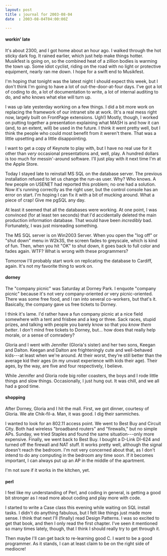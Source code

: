 ```yaml
---
layout: post
title : journal for 2003-08-04
date  : 2003-08-04T04:00:00Z

---
```

<h4>workin' late</h4>It's about 2300, and I got home about an hour ago.  I walked through the hot sticky dark fog.  It rained earlier, which just help make things hotter. Musikfest is going on, so the combined heat of a zillion bodies is warming the town up.  Some idiot cyclist, riding on the road with no light or protective equipment, nearly ran me down.  I hope for a swift end to Musikfest.

I'm hoping that tonight was the latest night I should expect this week, but I don't think I'm going to have a lot of out-the-door-at-four days.  I've got a lot of coding to do, a lot of documentation to write, a lot of internal auditing to do, and who knows what else will turn up.

I was up late yesterday working on a few things.  I did a bit more work on replacing the framework of our intranet site at work.  (It's a real mess right now, largely built on FrontPage extensions.  Ugh!)  Mostly, though, I worked on putting together a presentation explaining what MASH is and how it can (and, to an extent, will) be used in the future.  I think it went pretty well, but I think the people who could most benefit from it weren't there.  That was a little upsetting and a little disappointing.

I want to get a copy of Keynote to play with, but I have no real use for it other than <em>very</em> occasional presentations and, well, play.  A hundred dollars is too much for messin'-around software.  I'll just play with it next time I'm at the Apple Store.

Today I stayed late to reinstall MS SQL on the database server.  The previous installation refused to let us change the run-as user.  Why?  Who knows.  A few people on USENET had reported this problem; no one had a solution.  Now it's running correctly as the right user, but the control console has an error on start.  I'm hoping I can fix it with a bit of mucking around.  What a piece of crap!  Give me pgSQL any day.

At least it seemed that all the databases were working.  At one point, I was convinced (for at least ten seconds) that I'd accidentally deleted the main production information database.  That would have been <em>incredibly</em> bad. Fortunately, I was just misreading something.

The MS SQL server is on Win2003 Server.  When you open the "log off" or "shut down" menu in W2k3S, the screen fades to greyscale, which is kind of fun. Then, when you hit "OK" to shut down, it goes back to full color and fades again.  WTF?  What is wrong with these programmers?

Tomorrow I'll probably start work on replicating the database to Cardiff, again.  It's not my favorite thing to work on.<h4>dorney</h4>The "company picnic" was Saturday at Dorney Park.  I enquote "company picnic" because it's not very company-oriented <em>or</em> very picnic-oriented.  There was some free food, and I ran into several co-workers, but that's it. Basically, the company gave us free tickets to Dorney.

I think it's lame.  I'd rather have a fun company picnic at a nice field somewhere with a tent and frisbee and a keg or three.  Sack races, stupid prizes, and talking with people you barely know so that you <em>know them better</em>.  I don't mind free tickets to Dorney, but... how does that really help morale, or a sense of comradery?

Gloria and I went with Jennifer (Gloria's sister) and her two sons, Keegan and Dalton.  Keegan and Dalton are frighteningly cute and well-behaved kids---at least when we're around.  At their worst, they're still better than the average kid their ages (in my unvast experience with kids their age).  Their ages, by the way, are five and four respectively, I believe.

While Jennifer and Gloria rode big roller coasters, the boys and I rode little things and slow things.  Occasionally, I just hung out.  It was chill, and we all had a good time.<h4>shopping</h4>After Dorney, Gloria and I hit the mall.  First, we got dinner, courtesy of Gloria.  We ate Chik-fil-a.  Man, it was good.  I dig their sammiches.

I wanted to look for an 802.11 access point.  We went to Best Buy and Circuit City.  Both had wireless "broadband routers" and "firewalls," but no simple APs.  Sunday, we tried Staples and found the same situation---only more expensive.  Finally, we went back to Best Buy.  I bought a D-Link DI-624 and turned off the firewall and NAT stuff.  It works pretty well, although the signal doesn't reach the bedroom.  I'm not very concerned about that, as I don't intend to do any computing in the bedroom any time soon.  If it becomes important, I can always put up an AP in the middle of the apartment.

I'm not sure if it works in the kitchen, yet.<h4>perl</h4>I feel like my understanding of Perl, and coding in general, is getting a good bit stronger as I read more about coding and play more with code.

I started to write a Case class this evening while waiting on SQL install tasks.  I didn't do anything fabulous, but I felt like things just made more sense.  I think that next I'll (finally) read Design Patterns.  I was so excited to get that book, and then I only read the first chapter.  I've seen it mentioned so many times lately, though, that I think I should really try to get through it.

Then maybe I'll can get back to re-learning good C.  I want to be a good programmer.  As it stands, I can at least claim to be on the right side of mediocre!

